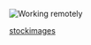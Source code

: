 ![Working remotely](https://images.unsplash.com/photo-1553272725-086100aecf5e?ixid=MnwxMjA3fDF8MHxlZGl0b3JpYWwtZmVlZHwxMXx8fGVufDB8fHx8&ixlib=rb-1.2.1&auto=format&fit=crop&w=500&q=60)

[stockimages](https://unsplash.com)
